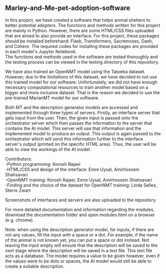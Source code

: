 ## Marley-and-Me-pet-adoption-software
In this project, we have created a software that helps animal shelters to better potential adopters. The functions and methods written for this project are mainly in Python. However, there are some HTML/CSS files uploaded that are aimed to also provide an interface. For this project, these packages should be installed beforehand: Flask, Transformers, Sacremoses, Dash, and Cohere. The required codes for installing these packages are provided in each model's Jupyter Notebook.  
The functions and methods used in the software are tested thoroughly and the testing process can be viewed in the testing directory of this repository.  
  
We have also trained an OpenNMT model using the Tatoeba dataset. However, due to the limitations of this dataset, we have decided to not use this trained model for our software. Unfortunately, we did not have enough necessary computational resources to train another model based on a bigger and more inclusive dataset. That is the reason we decided to use the pre-trained MarianMT model for our software.  
  
Both MT and the description generator models are accessed and implemented through three types of servers. Firstly, an interface server that gets input from the user. Then, the given input is passed onto the orchestrator server which then passes the information to the server that contains the AI model. This server will use that information and the implemented model to produce an output. This output is again passed to the orchestrator which will send this information further to the interface server's output (printed on the specific HTML area). Thus, the user will be able to view the workings of the AI model.  
  
Contributors:  
  -Python programming: Korosh Rajaei  
  -HTML/CSS and design of the interface: Emre Uysal, Amirhossein Shahsavari  
  -OpenNMT training: Korosh Rajaei, Emre Uysal, Amirhossein Shahsavari  
  -Finding and the choice of the dataset for OpenNMT training: Linda Selles, Sterre Zwart  
    
Screenshots of interfaces and servers are also uploaded to the repository.   

For more detailed documentation and information regarding the modules, download the documentation folder and open modules.html on a browser (e.g. chrome).   
  
Note: when using the description generator model, for inputs, if there are not any values, fill the input with a space or a dot. For example, if the name of the animal is not known yet, you can put a space or dot instead. Not leaving the input empty will ensure that the description will be saved to the next stage where the description will be saved in a text file. This text file acts as a database. The model requires a value to be given however, even if the values were to be dots or spaces, the AI model would still be able to create a suitable description. 
